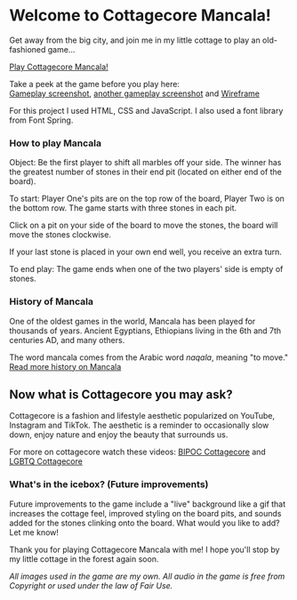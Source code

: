 # Welcome to Cottagecore Mancala!

Get away from the big city, and join me in my little cottage to play an old-fashioned game...

[Play Cottagecore Mancala!](https://madmaxbeyond.github.io/mancala-game/)


Take a peek at the game before you play here:  
[Gameplay screenshot](https://static.wixstatic.com/media/f12358_878463c129c44d0cb0a560cfd01ba3bf~mv2.png/v1/fill/w_1444,h_730,al_c,q_90,usm_0.66_1.00_0.01/f12358_878463c129c44d0cb0a560cfd01ba3bf~mv2.webp), [another gameplay screenshot](https://static.wixstatic.com/media/f12358_6565a4fab76143f782896241df4cadfa~mv2.png/v1/fill/w_1444,h_730,al_c,q_90,usm_0.66_1.00_0.01/f12358_6565a4fab76143f782896241df4cadfa~mv2.webp) and  [Wireframe](https://static.wixstatic.com/media/f12358_644bd20172f4464a9c330f1df1c0c674~mv2.jpg/v1/fill/w_995,h_746,al_c,q_85,usm_0.66_1.00_0.01/f12358_644bd20172f4464a9c330f1df1c0c674~mv2.webp)  

For this project I used HTML, CSS and JavaScript. I also used a font library from Font Spring. 

### How to play Mancala  
Object: Be the first player to shift all marbles off your side. The winner has the greatest number of stones in their end pit (located on either end of the board).  

To start: Player One's pits are on the top row of the board, Player Two is on the bottom row. The game starts with three stones in each pit.  

Click on a pit on your side of the board to move the stones, the board will move the stones clockwise.  

If your last stone is placed in your own end well, you receive an extra turn.  

To end play: The game ends when one of the two players' side is empty of stones.


### History of Mancala
One of the oldest games in the world, Mancala has been played for thousands of years. Ancient Egyptians, Ethiopians living in the 6th and 7th centuries AD, and many others.  

The word mancala comes from the Arabic word _naqala_, meaning "to move."  
[Read more history on Mancala](https://en.wikipedia.org/wiki/Mancala)  

## Now what is Cottagecore you may ask?  
Cottagecore is a fashion and lifestyle aesthetic popularized on YouTube, Instagram and TikTok. The aesthetic is a reminder to occasionally slow down, enjoy nature and enjoy the beauty that surrounds us.  

For more on cottagecore watch these videos: [BIPOC Cottagecore](https://www.youtube.com/watch?v=32Dwn6KqhDE&list=PLcGbBDkRg8cP3VvRpH8VuJ71fspmEfMqw&index=2&t=26s) and [LGBTQ Cottagecore](https://www.youtube.com/watch?v=5odKiL7jRW0&list=PLcGbBDkRg8cP3VvRpH8VuJ71fspmEfMqw&index=1)  

### What's in the icebox? (Future improvements)  
Future improvements to the game include a "live" background like a gif that increases the cottage feel, improved styling on the board pits, and sounds added for the stones clinking onto the board. What would you like to add? Let me know!  

Thank you for playing Cottagecore Mancala with me! I hope you'll stop by my little cottage in the forest again soon.



_All images used in the game are my own. All audio in the game is free from Copyright or used under the law of Fair Use._